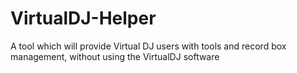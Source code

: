 # VirtualDJ-Helper
A tool which will provide Virtual DJ users with tools and record box management, without using the VirtualDJ software

